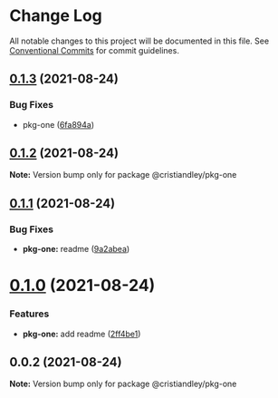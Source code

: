 # Change Log

All notable changes to this project will be documented in this file.
See [Conventional Commits](https://conventionalcommits.org) for commit guidelines.

## [0.1.3](https://github.com/cristiandley/lerna-actions/compare/@cristiandley/pkg-one@0.1.2...@cristiandley/pkg-one@0.1.3) (2021-08-24)


### Bug Fixes

* pkg-one ([6fa894a](https://github.com/cristiandley/lerna-actions/commit/6fa894ab4d6000fd60357b3a62c1c9f28098ea5d))





## [0.1.2](https://github.com/cristiandley/lerna-actions/compare/@cristiandley/pkg-one@0.1.1...@cristiandley/pkg-one@0.1.2) (2021-08-24)

**Note:** Version bump only for package @cristiandley/pkg-one





## [0.1.1](https://github.com/cristiandley/lerna-actions/compare/@cristiandley/pkg-one@0.1.0...@cristiandley/pkg-one@0.1.1) (2021-08-24)


### Bug Fixes

* **pkg-one:** readme ([9a2abea](https://github.com/cristiandley/lerna-actions/commit/9a2abea293e1a31e4f3aea22a24f3c2f2135e475))





# [0.1.0](https://github.com/cristiandley/lerna-actions/compare/@cristiandley/pkg-one@0.0.2...@cristiandley/pkg-one@0.1.0) (2021-08-24)


### Features

* **pkg-one:** add readme ([2ff4be1](https://github.com/cristiandley/lerna-actions/commit/2ff4be1a02f4cec8570b3103f35e77d80cfdc485))





## 0.0.2 (2021-08-24)

**Note:** Version bump only for package @cristiandley/pkg-one
